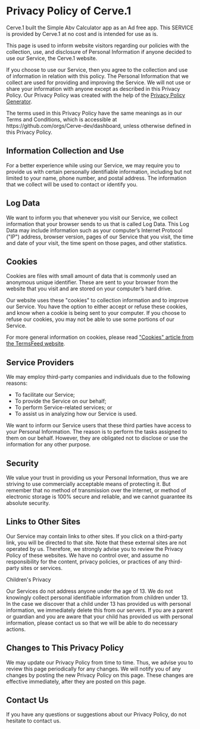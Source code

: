 <h1>Privacy Policy of Cerve.1</h1>

<p>Cerve.1 built the Simple Abv Calculator app as an Ad free app. This SERVICE is provided by Cerve.1 at no cost and is intended for use as is.</p>

<p>This page is used to inform website visitors regarding our policies with the collection, use, and disclosure of Personal Information if anyone decided to use our Service, the Cerve.1 website.</p>

<p>If you choose to use our Service, then you agree to the collection and use of information in relation with this policy. The Personal Information that we collect are used for providing and improving the Service. We will not use or share your information with anyone except as described in this Privacy Policy. Our Privacy Policy was created with the help of the <a href="https://www.termsfeed.com/privacy-policy-generator/">Privacy Policy Generator</a>.</p>

<p>The terms used in this Privacy Policy have the same meanings as in our Terms and Conditions, which is accessible at https://github.com/orgs/Cerve-dev/dashboard, unless otherwise defined in this Privacy Policy.</p>

<h2>Information Collection and Use</h2>

<p>For a better experience while using our Service, we may require you to provide us with certain personally identifiable information, including but not limited to your name, phone number, and postal address. The information that we collect will be used to contact or identify you.</p>

<h2>Log Data</h2>

<p>We want to inform you that whenever you visit our Service, we collect information that your browser sends to us that is called Log Data. This Log Data may include information such as your computer’s Internet Protocol ("IP") address, browser version, pages of our Service that you visit, the time and date of your visit, the time spent on those pages, and other statistics.</p>

<h2>Cookies</h2>

<p>Cookies are files with small amount of data that is commonly used an anonymous unique identifier. These are sent to your browser from the website that you visit and are stored on your computer’s hard drive.</p>

<p>Our website uses these "cookies" to collection information and to improve our Service. You have the option to either accept or refuse these cookies, and know when a cookie is being sent to your computer. If you choose to refuse our cookies, you may not be able to use some portions of our Service.</p>

<p>For more general information on cookies, please read <a href="https://www.termsfeed.com/blog/sample-cookies-policy-template/#What_Are_Cookies">"Cookies" article from the TermsFeed website</a>.</p>

<h2>Service Providers</h2>

<p>We may employ third-party companies and individuals due to the following reasons:</p>

<ul>
    <li>To facilitate our Service;</li>
    <li>To provide the Service on our behalf;</li>
    <li>To perform Service-related services; or</li>
    <li>To assist us in analyzing how our Service is used.</li>
</ul>

<p>We want to inform our Service users that these third parties have access to your Personal Information. The reason is to perform the tasks assigned to them on our behalf. However, they are obligated not to disclose or use the information for any other purpose.</p>

<h2>Security</h2>

<p>We value your trust in providing us your Personal Information, thus we are striving to use commercially acceptable means of protecting it. But remember that no method of transmission over the internet, or method of electronic storage is 100% secure and reliable, and we cannot guarantee its absolute security.</p>

<h2>Links to Other Sites</h2>

<p>Our Service may contain links to other sites. If you click on a third-party link, you will be directed to that site. Note that these external sites are not operated by us. Therefore, we strongly advise you to review the Privacy Policy of these websites. We have no control over, and assume no responsibility for the content, privacy policies, or practices of any third-party sites or services.</p>

<p>Children's Privacy</p>

<p>Our Services do not address anyone under the age of 13. We do not knowingly collect personal identifiable information from children under 13. In the case we discover that a child under 13 has provided us with personal information, we immediately delete this from our servers. If you are a parent or guardian and you are aware that your child has provided us with personal information, please contact us so that we will be able to do necessary actions.</p>

<h2>Changes to This Privacy Policy</h2>

<p>We may update our Privacy Policy from time to time. Thus, we advise you to review this page periodically for any changes. We will notify you of any changes by posting the new Privacy Policy on this page. These changes are effective immediately, after they are posted on this page.</p>

<h2>Contact Us</h2>

<p>If you have any questions or suggestions about our Privacy Policy, do not hesitate to contact us.</p>
